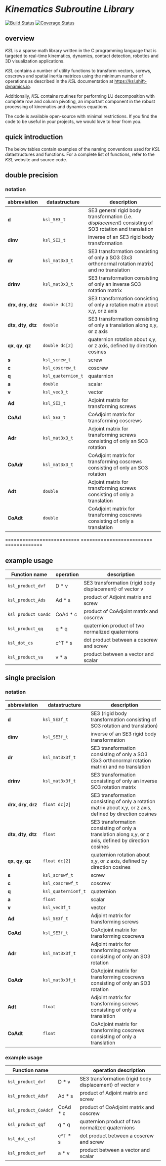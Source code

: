 # *Kinematics Subroutine Library*

<embed>
    <a href='http://104.35.187.125:8090/job/shift-dynamics/job/ksl/job/master/'><img src='http://104.35.187.125:8090/buildStatus/icon?job=shift-dynamics/ksl/master' alt="Build Status"></a>
    <a href='http://104.35.187.125:8090/job/shift-dynamics/job/ksl/job/master/'><img src='http://104.35.187.125:5000/coverage/ksl' alt="Coverage Status"></a>
</embed>


## overview

*KSL* is a sparse math library written in the C programming language that is targeted to real-time kinematics, dynamics, contact detection, robotics and 3D visualization applications.

*KSL* contains a number of utility functions to transform vectors, screws, coscrews and spatial inertia matrices using the minimum number of operations as described in the *KSL* documentation at https://ksl.shift-dynamics.io.

Additionally, *KSL* contains routines for performing LU decomposition with complete row and column pivoting, an important component in the robust processing of kinematics and dynamics equations.

The code is available open-source with minimal restrictions. If you find the code to be useful in your projects, we would love to hear from you.


## quick introduction
The below tables contain examples of the naming conventions used for *KSL* datastructures and functions. For a complete list of functions, refer to the *KSL* website and source code.

## double precision

### notation

| abbreviation |              datastructure  |           description |
 --- | --- | --- 
| **d**                    | `ksl_SE3_t`        |  SE3 general rigid body transformation (i.e. *displacement*) consisting of SO3 rotation and translation |
| **dinv**                 | `ksl_SE3_t`        |  inverse of an SE3 rigid body transformation |
| **dr**                   | `ksl_mat3x3_t`     |  SE3 transformation consisting of only a SO3 (3x3 orthonormal rotation matrix) and no translation |
| **drinv**                | `ksl_mat3x3_t`     |  SE3 transformation consisting of only an inverse SO3 rotation matrix
| **drx**, **dry**, **drz** | `double dc[2]`     |  SE3 transformation consisting of only a rotation matrix about x,y, or z axis |
| **dtx**, **dty**, **dtz** | `double`          |  SE3 transformation consisting of only a translation along x,y, or z axis |
| **qx**, **qy**, **qz**   | `double dc[2]`     |  quaternion rotation about x,y, or z axis, defined by direction cosines |
| **s**                    | `ksl_screw_t`      |  screw |
| **c**                    | `ksl_coscrew_t`    |  coscrew |
| **q**                    | `ksl_quaternion_t` |  quaternion |
| **a**                    | `double`           |  scalar |
| **v**                    | `ksl_vec3_t`       |  vector |
| **Ad**                   | `ksl_SE3_t`        |  Adjoint matrix for transforming screws |
| **CoAd**                 | `ksl_SE3_t`        |  CoAdjoint matrix for transforming coscrews |
| **Adr**                  | `ksl_mat3x3_t`     |  Adjoint matrix for transforming screws consisting of only an SO3 rotation |
| **CoAdr**                | `ksl_mat3x3_t`     |  CoAdjoint matrix for transforming coscrews consisting of only an SO3 rotation |
| **Adt**                  | `double`           |  Adjoint matrix for transforming screws consisting of only a translation |
| **CoAdt**                | `double`           |  CoAdjoint matrix for transforming coscrews consisting of only a translation |
========================== ========================= =============

## example usage

| Function name        |         operation | description |
--- | --- | ---
| `ksl_product_dvf`    |   D * v     | SE3 transformation (rigid body displacement) of vector v |
| `ksl_product_Ads`    |   Ad * s    | product of Adjoint matrix and screw |
| `ksl_product_CoAdc`  |   CoAd * c  | product of CoAdjoint matrix and coscrew |
| `ksl_product_qq`     |   q * q     | quaternion product of two normalized quaternions |
| `ksl_dot_cs`         |   c^T * s   | dot product between a coscrew and screw |
| `ksl_product_va`     |   v * a     | product between a vector and scalar |

## single precision

### notation

| abbreviation               | datastructure       | description |
--- | --- | ---
| **d**                      | `ksl_SE3f_t`        | SE3 (rigid body transformation consisting of SO3 rotation and translation) |
| **dinv**                   | `ksl_SE3f_t`        | inverse of an SE3 rigid body transformation |
| **dr**                     | `ksl_mat3x3f_t`     | SE3 transformation consisting of only a SO3 (3x3 orthonormal rotation matrix) and no translation |
| **drinv**                  | `ksl_mat3x3f_t`     | SE3 transformation consisting of only an inverse SO3 rotation matrix |
| **drx**, **dry**, **drz**  | `float dc[2]`       | SE3 transformation consisting of only a rotation matrix about x,y, or z axis, defined by direction cosines |
| **dtx**, **dty**, **dtz**  | `float`             | SE3 transformation consisting of only a translation along x,y, or z axis, defined by direction cosines |
| **qx**, **qy**, **qz**     | `float dc[2]`       | quaternion rotation about x,y, or z axis, defined by direction cosines |
| **s**                      | `ksl_screwf_t`      | screw |
| **c**                      | `ksl_coscrewf_t`    | coscrew |
| **q**                      | `ksl_quaternionf_t` | quaternion |
| **a**                      | `float`             | scalar |
| **v**                      | `ksl_vec3f_t`       | vector |
| **Ad**                     | `ksl_SE3f_t`        | Adjoint matrix for transforming screws |
| **CoAd**                   | `ksl_SE3f_t`        | CoAdjoint matrix for transforming coscrews |
| **Adr**                    | `ksl_mat3x3f_t`     | Adjoint matrix for transforming screws consisting of only an SO3 rotation |
| **CoAdr**                  | `ksl_mat3x3f_t`     | CoAdjoint matrix for transforming coscrews consisting of only an SO3 rotation |
| **Adt**                    | `float`             | Adjoint matrix for transforming screws consisting of only a translation |
| **CoAdt**                  | `float`             | CoAdjoint matrix for transforming coscrews consisting of only a translation |


### example usage

| Function name        |              | operation description |
--- | --- | ---
| `ksl_product_dvf`    |    D * v     | SE3 transformation (rigid body displacement) of vector v |
| `ksl_product_Adsf`   |    Ad * s    | product of Adjoint matrix and screw |
| `ksl_product_CoAdcf` |    CoAd * c  | product of CoAdjoint matrix and coscrew |
| `ksl_product_qqf`    |    q * q     | quaternion product of two normalized quaternions |
| `ksl_dot_csf`        |    c^T * s   | dot product between a coscrew and screw |
| `ksl_product_avf`    |    a * v     | product between a vector and scalar |
